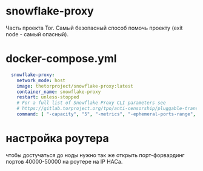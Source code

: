 # snowflake-proxy
Часть проекта Tor. Самый безопасный способ помочь проекту (exit node - самый опасный).

# docker-compose.yml
```yml
  snowflake-proxy:
    network_mode: host
    image: thetorproject/snowflake-proxy:latest
    container_name: snowflake-proxy
    restart: unless-stopped
    # For a full list of Snowflake Proxy CLI parameters see
    # https://gitlab.torproject.org/tpo/anti-censorship/pluggable-transports/snowflake/-/tree/main/proxy?ref_type=heads#running-a-standalone-snowflake-proxy
    command: [ "-capacity", "5", "-metrics", "-ephemeral-ports-range", "40000:50000"]
```

# настройка роутера
чтобы достучаться до ноды нужно так же открыть порт-форвардинг портов 40000-50000 на роутере на IP НАСа. 
